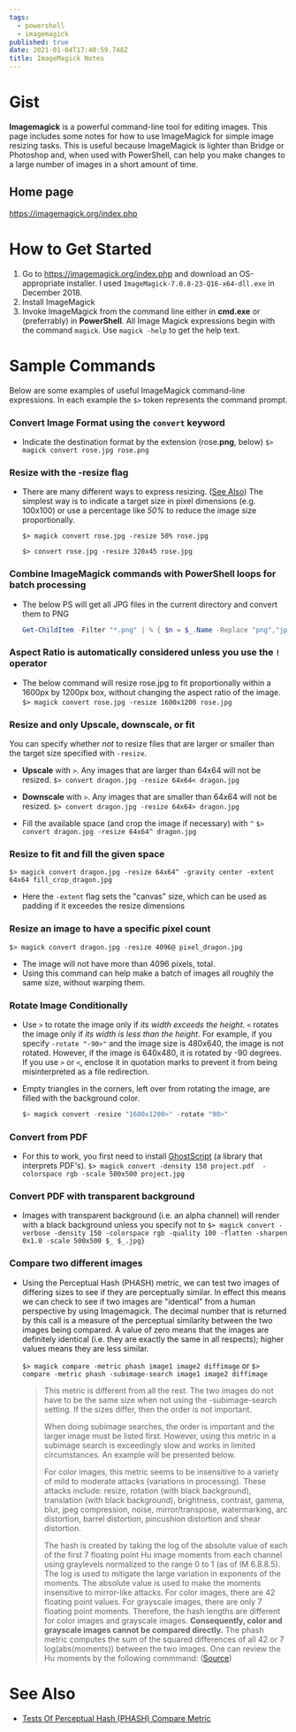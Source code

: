 ```yaml
---
tags:
  - powershell
  - imagemagick
published: true
date: 2021-01-04T17:40:59.748Z
title: ImageMagick Notes
---
```

# Gist 

**Imagemagick** is a powerful command-line tool for editing images. This page includes some notes for how to use ImageMagick for simple image resizing tasks. This is useful because ImageMagick is lighter than Bridge or Photoshop and, when used with PowerShell, can help you make changes to a large number of images in a short amount of time. 



## Home page
https://imagemagick.org/index.php

# How to Get Started
1. Go to https://imagemagick.org/index.php and download an OS-appropriate installer. I used `ImageMagick-7.0.8-23-Q16-x64-dll.exe` in December 2018.
1. Install ImageMagick 
1. Invoke ImageMagick from the command line either in **cmd.exe** or (preferrably) in **PowerShell**. All Image Magick expressions begin with the command `magick`. Use `magick -help` to get the help text. 

# Sample Commands
Below are some examples of useful ImageMagick command-line expressions. In each example the `$>` token represents the command prompt.

### Convert Image Format using the `convert` keyword
- Indicate the destination format by the extension (rose.**png**, below)
`$> magick convert rose.jpg rose.png`

### Resize with the -resize flag
- There are many different ways to express resizing. ([See Also](https://imagemagick.org/script/command-line-options.php#resize)) The simplest way is to indicate a target size in pixel dimensions (e.g. 100x100) or use a percentage like _50%_ to reduce the image size proportionally. 
   
   `$> magick convert rose.jpg -resize 50% rose.jpg`

   `$> convert rose.jpg -resize 320x45 rose.jpg`

### Combine ImageMagick commands with PowerShell loops for batch processing
- The below PS will get all JPG files in the current directory and convert them to PNG
   
   ```powershell
   Get-ChildItem -Filter "*.png" | % { $n = $_.Name -Replace "png","jpg"; magick convert $_ $n }
   ```

### Aspect Ratio is automatically considered unless you use the `!` operator
- The below command will resize rose.jpg to fit proportionally within a 1600px by 1200px box, without changing the aspect ratio of the image. 
   `$> magick convert rose.jpg -resize 1600x1200 rose.jpg`

### Resize and only Upscale, downscale, or fit
You can specify whether _not_ to resize files that are larger or smaller than the target size specified with `-resize`.

- **Upscale** with `>`. Any images that are larger than 64x64 will not be resized. 
   `$> convert dragon.jpg -resize 64x64< dragon.jpg`

- **Downscale** with `>`. Any images that are smaller than 64x64 will not be resized. 
   `$> convert dragon.jpg -resize 64x64> dragon.jpg`

- Fill the available space (and crop the image if necessary) with `^`
   `$> convert dragon.jpg -resize 64x64^ dragon.jpg`

### Resize to fit and fill the given space
   `$> magick convert dragon.jpg -resize 64x64^ -gravity center -extent 64x64 fill_crop_dragon.jpg`
   - Here the `-extent` flag sets the "canvas" size, which can be used as padding if it exceedes the resize dimensions

### Resize an image to have a specific pixel count
   `$> magick convert dragon.jpg -resize 4096@ pixel_dragon.jpg`
   - The image will not have more than 4096 pixels, total. 
   - Using this command can help make a batch of images all roughly the same size, without warping them. 

### Rotate Image Conditionally
- Use `>` to rotate the image only if _its width exceeds the height_. `<` rotates the image only if _its width is less than the height_. For example, if you specify `-rotate "-90>"` and the image size is 480x640, the image is not rotated. However, if the image is 640x480, it is rotated by -90 degrees. If you use `>` or `<`, enclose it in quotation marks to prevent it from being misinterpreted as a file redirection. 
- Empty triangles in the corners, left over from rotating the image, are filled with the background color.

   ```powershell
   $> magick convert -resize "1600x1200>" -rotate "90>"
   ```


### Convert from PDF
- For this to work, you first need to install [GhostScript](https://www.ghostscript.com/) (a library that interprets PDF's).
   `$> magick convert -density 150 project.pdf  -colorspace rgb -scale 500x500 project.jpg`

### Convert PDF with transparent background
- Images with transparent background (i.e. an alpha channel) will render with a black background unless you specify not to
   `$> magick convert -verbose -density 150 -colorspace rgb -quality 100 -flatten -sharpen 0x1.0 -scale 500x500 $_ $_.jpg}`

### Compare two different images
- Using the Perceptual Hash (PHASH) metric, we can test two images of differing sizes to see if they are perceptually similar. In effect this means we can check to see if two images are "identical" from a human perspective by using Imagemagick. The decimal number that is returned by this call is a measure of the perceptual similarity between the two images being compared. A value of zero means that the images are definitely identical (i.e. they are exactly the same in all respects); higher values means they are less similar. 

   `$> magick compare -metric phash image1 image2 diffimage`
   or
   `$> compare -metric phash -subimage-search image1 image2 diffimage`

   <blockquote>
   This metric is different from all the rest. The two images do not have to be the same size when not using the -subimage-search setting. If the sizes differ, then the order is not important.

   When doing subimage searches, the order is important and the larger image must be listed first. However, using this metric in a subimage search is exceedingly slow and works in limited circumstances. An example will be presented below.

   For color images, this metric seems to be insensitive to a variety of mild to moderate attacks (variations in processing). These attacks include: resize, rotation (with black background), translation (with black background), brightness, contrast, gamma, blur, jpeg compression, noise, mirror/transpose, watermarking, arc distortion, barrel distortion, pincushion distortion and shear distortion. 

   The hash is created by taking the log of the absolute value of each of the first 7 floating point Hu image moments from each channel using graylevels normalized to the range 0 to 1 (as of IM 6.8.8.5). The log is used to mitigate the large variation in exponents of the moments. The absolute value is used to make the moments insensitive to mirror-like attacks. For color images, there are 42 floating point values. For grayscale images, there are only 7 floating point moments. Therefore, the hash lengths are different for color images and grayscale images. <strong>Consequently, color and grayscale images cannot be compared directly.</strong> The phash metric computes the sum of the squared differences of all 42 or 7 log(abs(moments)) between the two images. One can review the Hu moments by the following commmand:
([Source](http://www.fmwconcepts.com/misc_tests/perceptual_hash_test_results_510/index.html))
   </blockquote>


# See Also
- [Tests Of Perceptual Hash (PHASH) Compare Metric](http://www.fmwconcepts.com/misc_tests/perceptual_hash_test_results_510/index.html)